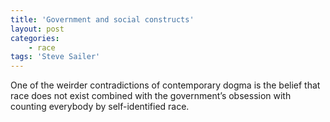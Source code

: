 ```yaml
---
title: 'Government and social constructs'
layout: post
categories:
    - race
tags: 'Steve Sailer'
---
```


One of the weirder contradictions of contemporary dogma is the belief that race does not exist combined with the government’s obsession with counting everybody by self-identified race.